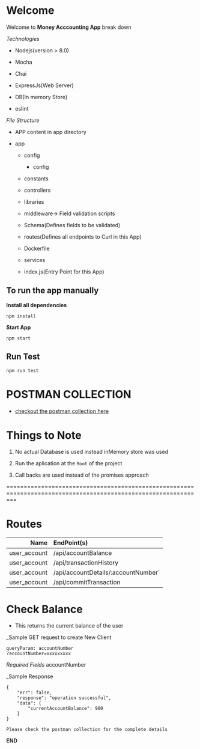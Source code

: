 # Welcome

Welcome to __Money Acccounting App__ break down

*Technologies*

- Nodejs(version > 8.0)

- Mocha

- Chai

- ExpressJs(Web Server)

- DB(In memory Store)

- eslint

*File Structure*

- APP content in app directory

* app

    * config

        * config

    * constants

    * controllers

    * libraries

    * middleware-> Field validation scripts
    
    * Schema(Defines fields to be validated)

    * routes(Defines all endpoints to Curl in this App)

    * Dockerfile

    * services

    - index.js(Entry Point for this App)

## To run the app manually

**Install all dependencies**

```
npm install
```

**Start App**

```
npm start
```

## Run Test

```
npm run test
```

# POSTMAN COLLECTION
  + [checkout the postman collection here](https://www.getpostman.com/collections/14737bff6504b49f374b)

# Things to Note

1. No actual Database is used instead inMemory store was used

2. Run the aplication at the `Root` of the project

3. Call backs are used instead of the promises approach



===============================================================================================================
# Routes
Name        | EndPoint(s)                       
---------:  | :--------------------------------                    
user_account| /api/accountBalance              
user_account| /api/transactionHistory           
user_account| /api/accountDetails/:accountNumber`
user_account| /api/commitTransaction


# Check Balance

- This returns the current balance of the user

_Sample GET request to create New Client

~~~~
queryParam: accountNumber
?accountNumber=xxxxxxxxx
~~~~

*Required Fields*
accountNumber

_Sample Response
~~~~
{
    "err": false,
    "response": "operation successful",
    "data": {
        "currentAccountBalance": 900
    }
}
~~~~

`Please check the postman collection for the complete details`

**END**